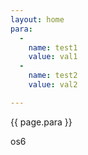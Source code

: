 ```yaml
---
layout: home
para:
  -
    name: test1
    value: val1
  -
    name: test2
    value: val2

---
```



{{ page.para }}


os6

